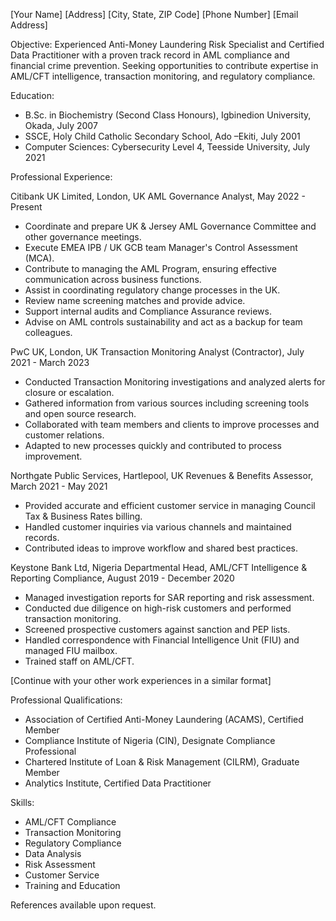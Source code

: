 [Your Name]
[Address]
[City, State, ZIP Code]
[Phone Number]
[Email Address]

Objective:
Experienced Anti-Money Laundering Risk Specialist and Certified Data Practitioner with a proven track record in AML compliance and financial crime prevention. Seeking opportunities to contribute expertise in AML/CFT intelligence, transaction monitoring, and regulatory compliance.

Education:
- B.Sc. in Biochemistry (Second Class Honours), Igbinedion University, Okada, July 2007
- SSCE, Holy Child Catholic Secondary School, Ado –Ekiti, July 2001
- Computer Sciences: Cybersecurity Level 4, Teesside University, July 2021

Professional Experience:

Citibank UK Limited, London, UK
AML Governance Analyst, May 2022 - Present
- Coordinate and prepare UK & Jersey AML Governance Committee and other governance meetings.
- Execute EMEA IPB / UK GCB team Manager's Control Assessment (MCA).
- Contribute to managing the AML Program, ensuring effective communication across business functions.
- Assist in coordinating regulatory change processes in the UK.
- Review name screening matches and provide advice.
- Support internal audits and Compliance Assurance reviews.
- Advise on AML controls sustainability and act as a backup for team colleagues.

PwC UK, London, UK
Transaction Monitoring Analyst (Contractor), July 2021 - March 2023
- Conducted Transaction Monitoring investigations and analyzed alerts for closure or escalation.
- Gathered information from various sources including screening tools and open source research.
- Collaborated with team members and clients to improve processes and customer relations.
- Adapted to new processes quickly and contributed to process improvement.

Northgate Public Services, Hartlepool, UK
Revenues & Benefits Assessor, March 2021 - May 2021
- Provided accurate and efficient customer service in managing Council Tax & Business Rates billing.
- Handled customer inquiries via various channels and maintained records.
- Contributed ideas to improve workflow and shared best practices.

Keystone Bank Ltd, Nigeria
Departmental Head, AML/CFT Intelligence & Reporting Compliance, August 2019 - December 2020
- Managed investigation reports for SAR reporting and risk assessment.
- Conducted due diligence on high-risk customers and performed transaction monitoring.
- Screened prospective customers against sanction and PEP lists.
- Handled correspondence with Financial Intelligence Unit (FIU) and managed FIU mailbox.
- Trained staff on AML/CFT.

[Continue with your other work experiences in a similar format]

Professional Qualifications:
- Association of Certified Anti-Money Laundering (ACAMS), Certified Member
- Compliance Institute of Nigeria (CIN), Designate Compliance Professional
- Chartered Institute of Loan & Risk Management (CILRM), Graduate Member
- Analytics Institute, Certified Data Practitioner

Skills:
- AML/CFT Compliance
- Transaction Monitoring
- Regulatory Compliance
- Data Analysis
- Risk Assessment
- Customer Service
- Training and Education

References available upon request.
